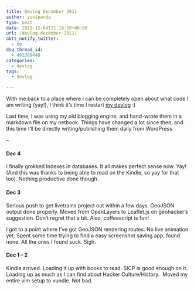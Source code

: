 ```yaml
---
title: Devlog December 2011
author: yuvipanda
type: post
date: 2011-12-04T21:19:50+00:00
url: /devlog-december-2011/
aktt_notify_twitter:
  - no
dsq_thread_id:
  - 493309448
categories:
  - devlog
tags:
  - devlog

---
```

With me back to a place where I can be completely open about what code I am writing (yay!), I think it&#8217;s time I restart [my devlog][1] :)

Last time, I was using my old blogging engine, and hand-wrote them in a markdown file on my netbook. Things have changed a lot since then, and this time I&#8217;ll be directly writing/publishing them daily from WordPress

&#8211;

#### Dec 4

I finally grokked Indexes in databases. It all makes perfect sense now. Yay! (And this was thanks to being able to read on the Kindle, so yay for that too). Nothing productive done though.

#### Dec 3

Serious push to get livetrains project out within a few days. GeoJSON output done properly. Moved from OpenLayers to Leaflet.js on geohacker&#8217;s suggestion. Don&#8217;t regret that a bit. Also, coffeescript is fun!

I got to a point where I&#8217;ve got GeoJSON rendering routes. No live animation yet. Spent some time trying to find a easy screenshot saving app, found none. All the ones I found suck. Sigh.

#### Dec 1 &#8211; 2

Kindle arrived. Loading it up with books to read. SICP is good enough on it. Loading up as much as I can find about Hacker Culture/History.  Moved my entire vim setup to vundle. Not bad.

&nbsp;

&nbsp;

 [1]: http://yuvi.in/blog/tag/devlog/